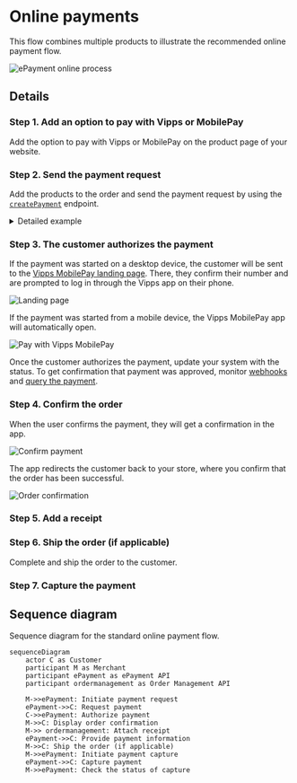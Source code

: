 <!-- START_METADATA
---
title: Vipps MobilePay online payments flow
sidebar_label: Online payments
sidebar_position: 10
description: Using Vipps MobilePay in an online setting
hide_table_of_contents: true
pagination_next: null
pagination_prev: null
---

import ATTACHRECEIPT from '../_common/_attach_receipt.md'
import FULLCAPTURE from '../_common/_full_capture.md'
END_METADATA -->

# Online payments

This flow combines multiple products to illustrate the recommended online payment flow.

![ePayment online process](images/ePayment_online.png)

## Details

### Step 1. Add an option to pay with Vipps or MobilePay

Add the option to pay with Vipps or MobilePay on the product page of your website.

### Step 2. Send the payment request

Add the products to the order and send the payment request by using the
[`createPayment`](https://developer.vippsmobilepay.com/api/epayment#tag/CreatePayments/operation/createPayment)
endpoint.

<details>
<summary>Detailed example</summary>
<div>

```json
{
  "amount": {
    "value": 10000,
    "currency": "NOK"
  },
  "paymentMethod": {
    "type": "WALLET"
  },
  "customer": {
    "phoneNumber": 4796574209
  },
  "reference": 2486791679658155992,
  "userFlow": "WEB_REDIRECT",
  "returnUrl": "http://example.com/redirect?reference=2486791679658155992",
  "paymentDescription": "Purchase of socks"
}
```

Set `userFlow` to `WEB_REDIRECT`, so the customer's browser will either do an automatic app-switch or open the landing page to confirm the mobile number.
</div>
</details>

### Step 3. The customer authorizes the payment

If the payment was started on a desktop device, the customer will be sent to the
[Vipps MobilePay landing page](https://developer.vippsmobilepay.com/docs/vipps-developers/common-topics/vipps-landing-page/).
There, they confirm their number and are prompted to log in through the Vipps app on their phone.

![Landing page](images/vipps-ecom-step2.svg)

If the payment was started from a mobile device, the Vipps MobilePay app will automatically open.

![Pay with Vipps MobilePay](images/vipps-ecom-step1-2.png)

Once the customer authorizes the payment, update your system with the status.
To get confirmation that payment was approved, monitor
[webhooks](https://developer.vippsmobilepay.com/docs/APIs/webhooks-api) and
[query the payment](https://developer.vippsmobilepay.com/api/epayment#tag/QueryPayments/operation/getPayment).


### Step 4. Confirm the order

When the user confirms the payment, they will get a confirmation in the app.

![Confirm payment](images/vipps-ecom-confirm2.png)

The app redirects the customer back to your store, where you confirm that the order has been successful.

![Order confirmation](images/vipps-ecom-step4-2.png)

### Step 5. Add a receipt


<ATTACHRECEIPT />


### Step 6. Ship the order (if applicable)

Complete and ship the order to the customer.

### Step 7. Capture the payment

<FULLCAPTURE />

## Sequence diagram

Sequence diagram for the standard online payment flow.

``` mermaid
sequenceDiagram
    actor C as Customer
    participant M as Merchant
    participant ePayment as ePayment API
    participant ordermanagement as Order Management API

    M->>ePayment: Initiate payment request
    ePayment->>C: Request payment
    C->>ePayment: Authorize payment
    M->>C: Display order confirmation
    M->> ordermanagement: Attach receipt
    ePayment->>C: Provide payment information
    M->>C: Ship the order (if applicable)
    M->>ePayment: Initiate payment capture
    ePayment->>C: Capture payment
    M->>ePayment: Check the status of capture
```

